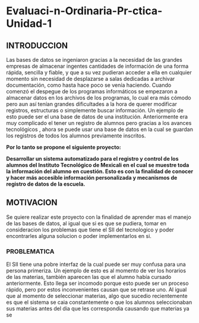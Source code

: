 # Evaluaci-n-Ordinaria-Pr-ctica-Unidad-1

## INTRODUCCION
Las bases de datos se ingeniaron gracias a la necesidad de las grandes empresas de almacenar ingentes cantidades de información de una forma rápida, sencilla y fiable, y que a su vez pudieran acceder a ella en cualquier momento sin necesidad de desplazarse a salas dedicadas a archivar documentación, como hasta hace poco se venía haciendo.
Cuando comenzó el despegue de los programas informáticos se empezaron a almacenar datos en los archivos de los programas, lo cual era más cómodo pero aun así tenían grandes dificultades a la hora de querer modificar registros, estructuras o simplemente buscar información.
Un ejemplo de esto puede ser el una base de datos de una institución. Anteriormente era muy complicado el tener un registro de alumnos pero gracias a los avances tecnológicos , ahora se puede usar una base de datos en la cual se guardan los registros de todos los alumnos previamente inscritos.

**Por lo tanto se propone el siguiente proyecto:**

**Desarrollar un sistema automatizado para el registro y control de los alumnos del Instituto Tecnológico de Mexicali  en el cual se muestre toda la información del alumno en cuestión. Esto es con la finalidad de conocer y hacer más accesible información personalizada y mecanismos de registro de datos de la escuela.**


## MOTIVACION
Se quiere realizar este proyecto con la finalidad de aprender mas el manejo de las bases de datos, al igual que si es que se pudiera, tomar en consideracion los problemas que tiene el SII del tecnologico y poder encontrarles alguna solucion o poder implementarlos en si.


### PROBLEMATICA
El SII tiene una pobre interfaz de la cual puede ser muy confusa para una persona primeriza. Un ejemplo de esto es al momento de ver los horarios de las materias, también aparecen las que el alumno había cursado anteriormente. Esto llega ser incomodo porque esto puede ser un proceso rápido, pero por estos inconvenientes causan que se retrase uno. Al igual que al momento de seleccionar materias, algo que sucedio recientemente es que el sistema se caia constantemente o que los alumnos seleccionaban sus materias antes del dia que les correspondia causando que materias ya se

